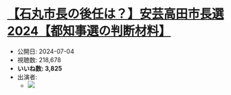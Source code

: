 # [【石丸市長の後任は？】安芸高田市長選2024【都知事選の判断材料】](https://www.youtube.com/watch?v=eiL_QqjTsVk)
-   公開日: 2024-07-04
-   視聴数: 218,678
-   **いいね数: 3,825**
-   出演者: 
    - [![](https://img.youtube.com/vi/eiL_QqjTsVk/hqdefault.jpg)](https://www.youtube.com/watch?v=eiL_QqjTsVk)
